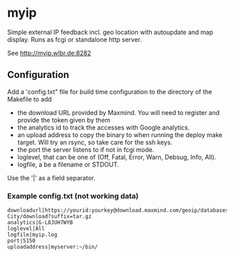 # myip

Simple external IP feedback incl. geo location with autoupdate and map display. Runs as fcgi or standalone http server.

See <http://myip.wlbr.de:8282>

## Configuration

Add a 'config.txt" file for build time configuration to the directory of the Makefile to add

- the download URL provided by Maxmind. You will need to register and provide the token given by them
- the analytics id to track the accesses with Google analytics.
- an upload address to copy the binary to when running the deploy make target. Will try an rsync, so take care for the ssh keys.
- the port the server listens to if not in fcgi mode.
- loglevel, that can be one of (Off, Fatal, Error, Warn, Debsug, Info, All).
- logfile, a  be a filename or STDOUT.

Use the '|' as a field separator.

### Example config.txt (not working data)

    downloadurl|https://yourid:yourkey@download.maxmind.com/geoip/databases/GeoLite2-City/download?suffix=tar.gz
    analytics|G-L8JUH7WYB
    loglevel|All
    logfile|myip.log
    port|5150
    uploadaddress|myserver:~/bin/

